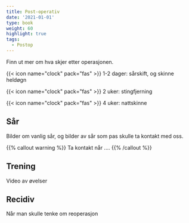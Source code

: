```yaml
---
title: Post-operativ
date: '2021-01-01'
type: book
weight: 60
highlight: true
tags:
  - Postop
---
```


Finn ut mer om hva skjer etter operasjonen.

<!--more-->

{{< icon name="clock" pack="fas" >}} 1-2 dager: sårskift, og skinne heldøgn

{{< icon name="clock" pack="fas" >}} 2 uker: stingfjerning

{{< icon name="clock" pack="fas" >}} 4 uker: nattskinne 

## Sår

Bilder om vanlig sår, og bilder av sår som pas skulle ta kontakt med oss.

{{% callout warning %}}
Ta kontakt når ....
{{% /callout %}}

## Trening

Video av øvelser

## Recidiv

Når man skulle tenke om reoperasjon



